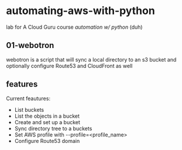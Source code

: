 # automating-aws-with-python


lab for A Cloud Guru course *automation w/ python* (duh)

## 01-webotron

webotron is a script that will sync a local directory to an s3 bucket and optionally configure Route53 and CloudFront as well


## features

Current feautures:

- List buckets
- List the objects in a bucket
- Create and set up a bucket
- Sync directory tree to a buckets
- Set AWS profile with --profile=<profile_name>
- Configure Route53 domain  
